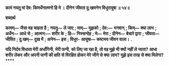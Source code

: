 **कामं नयतु मां देव: किमर्धेनात्मनो हि मे ।** **दीनेन जीवता दु:खमनेन विधुरायुषा ॥ ५४॥** 

**शब्दार्थ** 

**कामम्—** **जैसा वह चाहता है** **; नयतु—** **ले जाए** **; माम्—** **मुझको** **; देव:—** **भगवान्** **; किम्—** **क्या लाभ** **; अर्धेन—** **आधे से** **;** **आत्मन:—** **शरीर के** **; हि—** **निस्सन्देह** **; मे—** **मेरा** **; दीनेन—** **बेचारे द्वारा** **; जीवता—** **जीवित** **; दु:खम्—** **दुख में** **; अनेन—** **इस** **; विधुर-** **आयुषा—** **कष्टमय जीवन वाला।** **.** 

**यदि निर्दय विधाता मेरी अर्धांगिनी, मेरी पत्नी, को लिए जा रहा है, तो वह मुझे भी क्यों** **नहीं ले जाता? आधा शरीर लेकर और अपनी पत्नी की क्षति से विरहित होकर मेरे जीने से क्या** **लाभ? मुझे इस तरह से क्या मिलेगा?** **** 